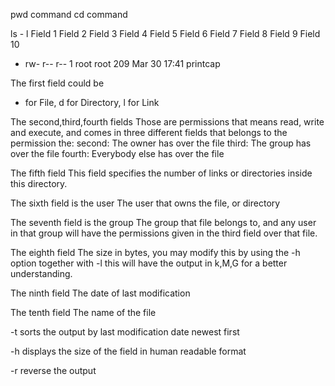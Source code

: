 pwd command
cd command

ls - l
Field 1 Field 2 Field 3 Field 4 Field 5 Field 6 Field 7 Field 8 Field 9 Field 10

- rw- r-- r-- 1 root root 209 Mar 30 17:41 printcap

The first field could be

- for File, d for Directory, l for Link

The second,third,fourth fields
Those are permissions that means read, write and execute, and comes in three different fields that belongs to the permission the:
second: The owner has over the file
third: The group has over the file
fourth: Everybody else has over the file

The fifth field
This field specifies the number of links or directories inside this directory.

The sixth field is the user
The user that owns the file, or directory

The seventh field is the group
The group that file belongs to, and any user in that group will have the permissions given in the third field over that file.

The eighth field
The size in bytes, you may modify this by using the -h option together with -l this will have the output in k,M,G for a better understanding.

The ninth field
The date of last modification

The tenth field
The name of the file

-t
sorts the output by last modification date newest first

-h
displays the size of the field in human readable format

-r
reverse the output
